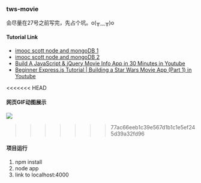 ### tws-movie

会尽量在27号之前写完，先占个坑。o(╥﹏╥)o

#### Tutorial Link

- [imooc scott node and mongoDB 1](https://www.aliyue.net/563.html)
- [imooc scott node and mongoDB 2](http://www.suoniao.com/course/161)
- [ Build A JavaScript & jQuery Movie Info App in 30 Minutes in Youtube ](https://www.youtube.com/watch?v=YsPqjYGauns&t=25s)
- [ Beginner Express.js Tutorial | Building a Star Wars Movie App (Part 1) in Youtube ](https://www.youtube.com/watch?v=NALxjuyRXaE)

<<<<<<< HEAD
#### 网页GIF动图展示

![](https://github.com/linhaishe/tws-movie/blob/master/movie2.gif)
>>>>>>> 77ac66eeb1c39e567d1b1c1e5ef245d39a32fd96

#### 项目运行

1. npm install
2. node app
3. link to localhost:4000

